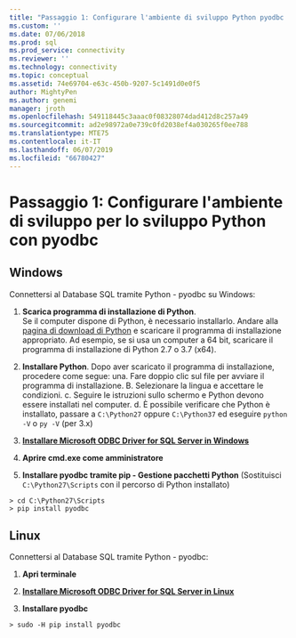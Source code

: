 ```yaml
---
title: "Passaggio 1: Configurare l'ambiente di sviluppo Python pyodbc | Microsoft Docs"
ms.custom: ''
ms.date: 07/06/2018
ms.prod: sql
ms.prod_service: connectivity
ms.reviewer: ''
ms.technology: connectivity
ms.topic: conceptual
ms.assetid: 74e69704-e63c-450b-9207-5c1491d0e0f5
author: MightyPen
ms.author: genemi
manager: jroth
ms.openlocfilehash: 549118445c3aaac0f08328074dad412d8c257a49
ms.sourcegitcommit: ad2e98972a0e739c0fd2038ef4a030265f0ee788
ms.translationtype: MTE75
ms.contentlocale: it-IT
ms.lasthandoff: 06/07/2019
ms.locfileid: "66780427"
---
```

# <a name="step-1-configure-development-environment-for-pyodbc-python-development"></a>Passaggio 1: Configurare l'ambiente di sviluppo per lo sviluppo Python con pyodbc

## <a name="windows"></a>Windows  
Connettersi al Database SQL tramite Python - pyodbc su Windows:
  
1. **Scarica programma di installazione di Python**.  
  Se il computer dispone di Python, è necessario installarlo. Andare alla [pagina di download di Python](https://www.python.org/downloads/windows/) e scaricare il programma di installazione appropriato. Ad esempio, se si usa un computer a 64 bit, scaricare il programma di installazione di Python 2.7 o 3.7 (x64).  
  
2. **Installare Python**.  Dopo aver scaricato il programma di installazione, procedere come segue: una. Fare doppio clic sul file per avviare il programma di installazione. B. Selezionare la lingua e accettare le condizioni. c. Seguire le istruzioni sullo schermo e Python devono essere installati nel computer. d. È possibile verificare che Python è installato, passare a `C:\Python27` oppure `C:\Python37` ed eseguire `python -V` o `py -V` (per 3.x) 
      
3. [**Installare Microsoft ODBC Driver for SQL Server in Windows**](../../odbc/windows/system-requirements-installation-and-driver-files.md#installing-microsoft-odbc-driver-for-sql-server)
  
4. **Aprire cmd.exe come amministratore**     

5. **Installare pyodbc tramite pip - Gestione pacchetti Python** (Sostituisci `C:\Python27\Scripts` con il percorso di Python installato)
```  
> cd C:\Python27\Scripts  
> pip install pyodbc  
```  

  
## <a name="linux"></a>Linux 
Connettersi al Database SQL tramite Python - pyodbc:
  
1. **Apri terminale**  

2. [**Installare Microsoft ODBC Driver for SQL Server in Linux**](../../odbc/linux-mac/installing-the-microsoft-odbc-driver-for-sql-server.md)

3.  **Installare pyodbc**  
```  
> sudo -H pip install pyodbc
```

